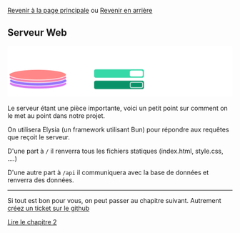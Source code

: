 [Revenir à la page principale](/README.md) ou
[Revenir en arrière](./part-2.md)

## Serveur Web

![schéma](../assets/chap-1-schema-grossier.png)

Le serveur étant une pièce importante, voici un petit point sur comment on le met au point dans notre projet.

On utilisera Elysia (un framework utilisant Bun) pour répondre aux requêtes que reçoit le serveur. 

D'une part à `/` il renverra tous les fichiers statiques (index.html, style.css, ....)

D'une autre part à `/api` il communiquera avec la base de données et renverra des données. 

---

Si tout est bon pour vous, on peut passer au chapitre suivant.
Autrement [créez un ticket sur le github](https://github.com/Loshido/Activite-Gamevent/issues/new)

[Lire le chapitre 2](../chap-2/part-1.md)